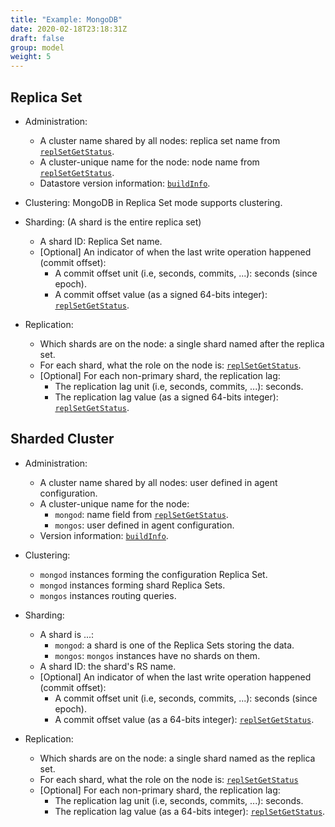 ```yaml
---
title: "Example: MongoDB"
date: 2020-02-18T23:18:31Z
draft: false
group: model
weight: 5
---
```


## Replica Set

* Administration:
  * A cluster name shared by all nodes: replica set name from [`replSetGetStatus`].
  * A cluster-unique name for the node: node name from [`replSetGetStatus`].
  * Datastore version information: [`buildInfo`].

* Clustering: MongoDB in Replica Set mode supports clustering.

* Sharding: (A shard is the entire replica set)
  * A shard ID: Replica Set name.
  * [Optional] An indicator of when the last write operation happened (commit offset):
    * A commit offset unit (i.e, seconds, commits, ...): seconds (since epoch).
    * A commit offset value (as a signed 64-bits integer): [`replSetGetStatus`].

* Replication:
  * Which shards are on the node: a single shard named after the replica set.
  * For each shard, what the role on the node is: [`replSetGetStatus`].
  * [Optional] For each non-primary shard, the replication lag:
    * The replication lag unit (i.e, seconds, commits, ...): seconds.
    * The replication lag value (as a signed 64-bits integer): [`replSetGetStatus`].

## Sharded Cluster

* Administration:
  * A cluster name shared by all nodes: user defined in agent configuration.
  * A cluster-unique name for the node:
    * `mongod`: name field from [`replSetGetStatus`].
    * `mongos`: user defined in agent configuration.
  * Version information: [`buildInfo`].

* Clustering:
  * `mongod` instances forming the configuration Replica Set.
  * `mongod` instances forming shard Replica Sets.
  * `mongos` instances routing queries.

* Sharding:
  * A shard is ...:
    * `mongod`: a shard is one of the Replica Sets storing the data.
    * `mongos`: `mongos` instances have no shards on them.
  * A shard ID: the shard's RS name.
  * [Optional] An indicator of when the last write operation happened (commit offset):
    * A commit offset unit (i.e, seconds, commits, ...): seconds (since epoch).
    * A commit offset value (as a 64-bits integer): [`replSetGetStatus`].

* Replication:
  * Which shards are on the node: a single shard named as the replica set.
  * For each shard, what the role on the node is: [`replSetGetStatus`]
  * [Optional] For each non-primary shard, the replication lag:
    * The replication lag unit (i.e, seconds, commits, ...): seconds.
    * The replication lag value (as a 64-bits integer): [`replSetGetStatus`].

[`buildInfo`]: https://docs.mongodb.com/manual/reference/command/buildInfo/
[`replSetGetStatus`]: https://docs.mongodb.com/manual/reference/command/replSetGetStatus/
